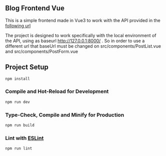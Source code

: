 ## Blog Frontend Vue

This is a simple frontend made in Vue3 to work with the API provided in the [following url](https://github.com/Kionashi/blog-api)

The project is designed to work specifically with the local environment of the API, using as baseurl http://127.0.0.1:8000/ . So in order to use a different url that baseUrl must be changed on src/components/PostList.vue and src/components/PostForm.vue


## Project Setup

```sh
npm install
```

### Compile and Hot-Reload for Development

```sh
npm run dev
```

### Type-Check, Compile and Minify for Production

```sh
npm run build
```

### Lint with [ESLint](https://eslint.org/)

```sh
npm run lint
```
